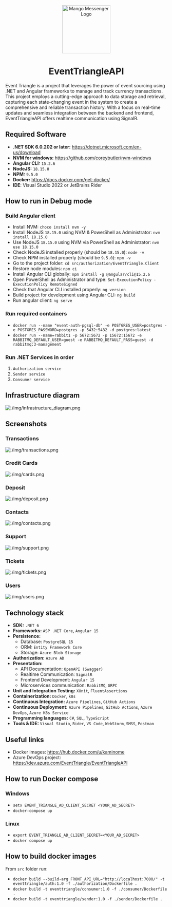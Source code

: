 <p align="center">
  <img src="./img/logo.png" width="150" height="150"  alt="Mango Messenger Logo"/>
</p>

<div align="center">
  <h1>EventTriangleAPI</h1>
</div>

Event Triangle is a project that leverages the power of event sourcing using
.NET and Angular frameworks to manage and track currency transactions. 
This project employs a cutting-edge approach to data storage and retrieval, capturing each state-changing event 
in the system to create a comprehensive and reliable transaction history. 
With a focus on real-time updates and seamless integration between the backend and frontend, 
EventTriangleAPI offers realtime communication using SignalR.

## Required Software

- **.NET SDK 6.0.202 or later:** https://dotnet.microsoft.com/en-us/download
- **NVM for windows:** https://github.com/coreybutler/nvm-windows
- **Angular CLI:** `15.2.6`
- **NodeJS:** `18.15.0`
- **NPM:** `9.5.0`
- **Docker:** https://docs.docker.com/get-docker/
- **IDE**: Visual Studio 2022 or JetBrains Rider

## How to run in Debug mode

### Build Angular client

- Install NVM: `choco install nvm -y`
- Install NodeJS `18.15.0` using NVM & PowerShell as Administrator: `nvm install 18.15.0`
- Use NodeJS `18.15.0` using NVM via PowerShell as Administrator: `nvm use 18.15.0`
- Check NodeJS installed properly (should be `18.15.0`): `node -v`
- Check NPM installed properly (should be `9.5.0`): `npm -v`
- Go to the project folder: `cd src/authorization/EventTriangle.Client`
- Restore node modules: `npm ci`
- Install Angular CLI globally: `npm install -g @angular/cli@15.2.6`
- Open PowerShell as Administrator and type: `Set-ExecutionPolicy -ExecutionPolicy RemoteSigned`
- Check that Angular CLI installed properly: `ng version`
- Build project for development using Angular CLI: `ng build`
- Run angular client: `ng serve`

### Run required containers

- `docker run --name "event-auth-pgsql-db" -e POSTGRES_USER=postgres -e POSTGRES_PASSWORD=postgres -p 5432:5432 -d postgres:latest`
- `docker run --name=rabbit1 -p 5672:5672 -p 15672:15672 -e RABBITMQ_DEFAULT_USER=guest -e RABBITMQ_DEFAULT_PASS=guest -d rabbitmq:3-management`

### Run .NET Services in order

1. `Authorization service`
2. `Sender service`
3. `Consumer service`

## Infrastructure diagram

![./img/infrastructure_diagram.png](./img/infrastructure_diagram.png)

## Screenshots

### Transactions

![./img/transactions.png](./img/transactions.png)

### Credit Cards

![./img/cards.png](./img/cards.png)

### Deposit

![./img/deposit.png](./img/deposit.png)

### Contacts

![./img/contacts.png](./img/contacts.png)

### Support

![./img/support.png](./img/support.png)

### Tickets

![./img/tickets.png](./img/tickets.png)

### Users

![./img/users.png](./img/users.png)

## Technology stack

- **SDK:** `.NET 6`
- **Frameworks:** `ASP .NET Core`, `Angular 15`
- **Persistence:**
    - Database: `PostgreSQL 15`
    - ORM: `Entity Framework Core`
    - Storage: `Azure Blob Storage`
- **Authorization:** `Azure AD`
- **Presentation:**
    - API Documentation: `OpenAPI (Swagger)`
    - Realtime Communication: `SignalR`
    - Frontend Development: `Angular 15`
    - Microservices communication: `RabbitMQ`, `GRPC`
- **Unit and Integration Testing:** `XUnit`, `FluentAssertions`
- **Containerization:** `Docker`, `k8s`
- **Continuous Integration:** `Azure Pipelines`, `GitHub Actions`
- **Continuous Deployment:** `Azure Pipelines`, `GitHub Actions`, `Azure DevOps`, `Azure K8s Service`
- **Programming languages:** `C#`, `SQL`, `TypeScript`
- **Tools & IDE:** `Visual Studio`, `Rider`, `VS Code`, `WebStorm`, `SMSS`, `Postman`

## Useful links

- Docker images: https://hub.docker.com/u/kaminome
- Azure DevOps project: https://dev.azure.com/EventTriangle/EventTriangleAPI

## How to run Docker compose

### Windows

- `setx EVENT_TRIANGLE_AD_CLIENT_SECRET <YOUR_AD_SECRET>`
- `docker-compose up`

### Linux

- `export EVENT_TRIANGLE_AD_CLIENT_SECRET=<YOUR_AD_SECRET>`
- `docker compose up`

## How to build docker images

From `src` folder run:

- `docker build --build-arg FRONT_API_URL="http://localhost:7000/" -t eventtriangle/auth:1.0 -f ./authorization/Dockerfile .`
- `docker build -t eventtriangle/consumer:1.0 -f ./consumer/Dockerfile . `
- `docker build -t eventtriangle/sender:1.0 -f ./sender/Dockerfile .`